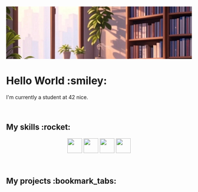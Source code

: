 ![Bannière de profil](./assets/banner.jpg)
<h1>Hello World :smiley:</h1>
<p>I'm currently a student at 42 nice.</p>
<br/>
<h2>My skills :rocket:</h2>
<p align="center">
	<img src="https://cdn.jsdelivr.net/gh/devicons/devicon@latest/icons/bash/bash-plain.svg" width="40" height="40"/>
	<img src="https://cdn.jsdelivr.net/gh/devicons/devicon@latest/icons/bash/bash-original.svg" width="40" height="40"/>
	<img src="https://cdn.jsdelivr.net/gh/devicons/devicon@latest/icons/c/c-original.svg" width="40" height="40"/>
	<img src="https://cdn.jsdelivr.net/gh/devicons/devicon@latest/icons/cplusplus/cplusplus-original.svg" width="40" height="40"/>
</p>
<br/>
<h2>My projects :bookmark_tabs:</h2>
